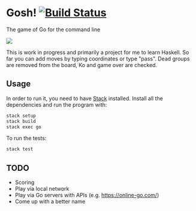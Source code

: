# Gosh! [![Build Status](https://travis-ci.org/tsujigiri/gosh.svg?branch=master)](https://travis-ci.org/tsujigiri/gosh)

The game of Go for the command line

![](http://rausch.io/Screenshot%20from%202015-02-22%2013:40:10.png)

This is work in progress and primarily a project for me to learn
Haskell. So far you can add moves by typing coordinates or type "pass".
Dead groups are removed from the board, Ko and game over are checked.


## Usage

In order to run it, you need to have [Stack](http://haskellstack.org/)
installed. Install all the dependencies and run the program with:

```bash
stack setup
stack build
stack exec go
```

To run the tests:

```bash
stack test
```

## TODO

* Scoring
* Play via local network
* Play via Go servers with APIs (e.g. https://online-go.com/)
* Come up with a better name

